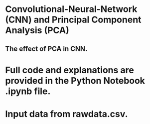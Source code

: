 # Convolutional-Neural-Network (CNN) and Principal Component Analysis (PCA)
## The effect of PCA in CNN.
# Full code and explanations are provided in the Python Notebook .ipynb file.
# Input data from rawdata.csv.
